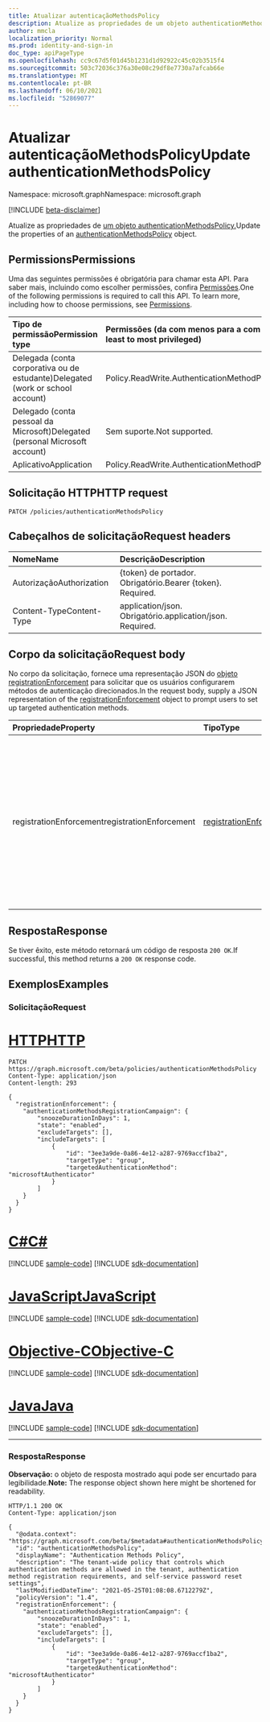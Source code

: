 ```yaml
---
title: Atualizar autenticaçãoMethodsPolicy
description: Atualize as propriedades de um objeto authenticationMethodsPolicy.
author: mmcla
localization_priority: Normal
ms.prod: identity-and-sign-in
doc_type: apiPageType
ms.openlocfilehash: cc9c67d5f01d45b1231d1d92922c45c02b3515f4
ms.sourcegitcommit: 503c72036c376a30e08c29df8e7730a7afcab66e
ms.translationtype: MT
ms.contentlocale: pt-BR
ms.lasthandoff: 06/10/2021
ms.locfileid: "52869077"
---
```

# <a name="update-authenticationmethodspolicy"></a><span data-ttu-id="ed0f0-103">Atualizar autenticaçãoMethodsPolicy</span><span class="sxs-lookup"><span data-stu-id="ed0f0-103">Update authenticationMethodsPolicy</span></span>
<span data-ttu-id="ed0f0-104">Namespace: microsoft.graph</span><span class="sxs-lookup"><span data-stu-id="ed0f0-104">Namespace: microsoft.graph</span></span>

[!INCLUDE [beta-disclaimer](../../includes/beta-disclaimer.md)]

<span data-ttu-id="ed0f0-105">Atualize as propriedades de [um objeto authenticationMethodsPolicy.](../resources/authenticationmethodspolicy.md)</span><span class="sxs-lookup"><span data-stu-id="ed0f0-105">Update the properties of an [authenticationMethodsPolicy](../resources/authenticationmethodspolicy.md) object.</span></span>

## <a name="permissions"></a><span data-ttu-id="ed0f0-106">Permissions</span><span class="sxs-lookup"><span data-stu-id="ed0f0-106">Permissions</span></span>
<span data-ttu-id="ed0f0-p101">Uma das seguintes permissões é obrigatória para chamar esta API. Para saber mais, incluindo como escolher permissões, confira [Permissões](/graph/permissions-reference).</span><span class="sxs-lookup"><span data-stu-id="ed0f0-p101">One of the following permissions is required to call this API. To learn more, including how to choose permissions, see [Permissions](/graph/permissions-reference).</span></span>

|<span data-ttu-id="ed0f0-109">Tipo de permissão</span><span class="sxs-lookup"><span data-stu-id="ed0f0-109">Permission type</span></span>|<span data-ttu-id="ed0f0-110">Permissões (da com menos para a com mais privilégios)</span><span class="sxs-lookup"><span data-stu-id="ed0f0-110">Permissions (from least to most privileged)</span></span>|
|:---|:---|
|<span data-ttu-id="ed0f0-111">Delegada (conta corporativa ou de estudante)</span><span class="sxs-lookup"><span data-stu-id="ed0f0-111">Delegated (work or school account)</span></span>|<span data-ttu-id="ed0f0-112">Policy.ReadWrite.AuthenticationMethod</span><span class="sxs-lookup"><span data-stu-id="ed0f0-112">Policy.ReadWrite.AuthenticationMethod</span></span>|
|<span data-ttu-id="ed0f0-113">Delegado (conta pessoal da Microsoft)</span><span class="sxs-lookup"><span data-stu-id="ed0f0-113">Delegated (personal Microsoft account)</span></span>|<span data-ttu-id="ed0f0-114">Sem suporte.</span><span class="sxs-lookup"><span data-stu-id="ed0f0-114">Not supported.</span></span>|
|<span data-ttu-id="ed0f0-115">Aplicativo</span><span class="sxs-lookup"><span data-stu-id="ed0f0-115">Application</span></span>|<span data-ttu-id="ed0f0-116">Policy.ReadWrite.AuthenticationMethod</span><span class="sxs-lookup"><span data-stu-id="ed0f0-116">Policy.ReadWrite.AuthenticationMethod</span></span>|

## <a name="http-request"></a><span data-ttu-id="ed0f0-117">Solicitação HTTP</span><span class="sxs-lookup"><span data-stu-id="ed0f0-117">HTTP request</span></span>

<!-- {
  "blockType": "ignored"
}
-->
``` http
PATCH /policies/authenticationMethodsPolicy
```

## <a name="request-headers"></a><span data-ttu-id="ed0f0-118">Cabeçalhos de solicitação</span><span class="sxs-lookup"><span data-stu-id="ed0f0-118">Request headers</span></span>
|<span data-ttu-id="ed0f0-119">Nome</span><span class="sxs-lookup"><span data-stu-id="ed0f0-119">Name</span></span>|<span data-ttu-id="ed0f0-120">Descrição</span><span class="sxs-lookup"><span data-stu-id="ed0f0-120">Description</span></span>|
|:---|:---|
|<span data-ttu-id="ed0f0-121">Autorização</span><span class="sxs-lookup"><span data-stu-id="ed0f0-121">Authorization</span></span>|<span data-ttu-id="ed0f0-p102">{token} de portador. Obrigatório.</span><span class="sxs-lookup"><span data-stu-id="ed0f0-p102">Bearer {token}. Required.</span></span>|
|<span data-ttu-id="ed0f0-124">Content-Type</span><span class="sxs-lookup"><span data-stu-id="ed0f0-124">Content-Type</span></span>|<span data-ttu-id="ed0f0-p103">application/json. Obrigatório.</span><span class="sxs-lookup"><span data-stu-id="ed0f0-p103">application/json. Required.</span></span>|

## <a name="request-body"></a><span data-ttu-id="ed0f0-127">Corpo da solicitação</span><span class="sxs-lookup"><span data-stu-id="ed0f0-127">Request body</span></span>
<span data-ttu-id="ed0f0-128">No corpo da solicitação, fornece uma representação JSON do [objeto registrationEnforcement](../resources/registrationenforcement.md) para solicitar que os usuários configurarem métodos de autenticação direcionados.</span><span class="sxs-lookup"><span data-stu-id="ed0f0-128">In the request body, supply a JSON representation of the [registrationEnforcement](../resources/registrationenforcement.md) object to prompt users to set up targeted authentication methods.</span></span> 

|<span data-ttu-id="ed0f0-129">Propriedade</span><span class="sxs-lookup"><span data-stu-id="ed0f0-129">Property</span></span>|<span data-ttu-id="ed0f0-130">Tipo</span><span class="sxs-lookup"><span data-stu-id="ed0f0-130">Type</span></span>|<span data-ttu-id="ed0f0-131">Descrição</span><span class="sxs-lookup"><span data-stu-id="ed0f0-131">Description</span></span>|
|:---|:---|:---|
|<span data-ttu-id="ed0f0-132">registrationEnforcement</span><span class="sxs-lookup"><span data-stu-id="ed0f0-132">registrationEnforcement</span></span>|[<span data-ttu-id="ed0f0-133">registrationEnforcement</span><span class="sxs-lookup"><span data-stu-id="ed0f0-133">registrationEnforcement</span></span>](../resources/registrationenforcement.md)|<span data-ttu-id="ed0f0-134">Impor o registro no momento da inscrição.</span><span class="sxs-lookup"><span data-stu-id="ed0f0-134">Enforce registration at sign-in time.</span></span> <span data-ttu-id="ed0f0-135">Essa propriedade pode ser usada para solicitar que os usuários configurarem métodos de autenticação direcionados.</span><span class="sxs-lookup"><span data-stu-id="ed0f0-135">This property can be used to prompt users to set up targeted authentication methods.</span></span>|

## <a name="response"></a><span data-ttu-id="ed0f0-136">Resposta</span><span class="sxs-lookup"><span data-stu-id="ed0f0-136">Response</span></span>
<span data-ttu-id="ed0f0-137">Se tiver êxito, este método retornará um código de resposta `200 OK`.</span><span class="sxs-lookup"><span data-stu-id="ed0f0-137">If successful, this method returns a `200 OK` response code.</span></span>

## <a name="examples"></a><span data-ttu-id="ed0f0-138">Exemplos</span><span class="sxs-lookup"><span data-stu-id="ed0f0-138">Examples</span></span>

### <a name="request"></a><span data-ttu-id="ed0f0-139">Solicitação</span><span class="sxs-lookup"><span data-stu-id="ed0f0-139">Request</span></span>

# <a name="http"></a>[<span data-ttu-id="ed0f0-140">HTTP</span><span class="sxs-lookup"><span data-stu-id="ed0f0-140">HTTP</span></span>](#tab/http)
<!-- {
  "blockType": "request",
  "name": "update_authenticationmethodspolicy"
}
-->
``` http
PATCH https://graph.microsoft.com/beta/policies/authenticationMethodsPolicy
Content-Type: application/json
Content-length: 293

{
  "registrationEnforcement": {
    "authenticationMethodsRegistrationCampaign": {
        "snoozeDurationInDays": 1,
        "state": "enabled",
        "excludeTargets": [],
        "includeTargets": [
            {
                "id": "3ee3a9de-0a86-4e12-a287-9769accf1ba2",
                "targetType": "group",
                "targetedAuthenticationMethod": "microsoftAuthenticator"
            }
        ]
    }
  }
}
```
# <a name="c"></a>[<span data-ttu-id="ed0f0-141">C#</span><span class="sxs-lookup"><span data-stu-id="ed0f0-141">C#</span></span>](#tab/csharp)
[!INCLUDE [sample-code](../includes/snippets/csharp/update-authenticationmethodspolicy-csharp-snippets.md)]
[!INCLUDE [sdk-documentation](../includes/snippets/snippets-sdk-documentation-link.md)]

# <a name="javascript"></a>[<span data-ttu-id="ed0f0-142">JavaScript</span><span class="sxs-lookup"><span data-stu-id="ed0f0-142">JavaScript</span></span>](#tab/javascript)
[!INCLUDE [sample-code](../includes/snippets/javascript/update-authenticationmethodspolicy-javascript-snippets.md)]
[!INCLUDE [sdk-documentation](../includes/snippets/snippets-sdk-documentation-link.md)]

# <a name="objective-c"></a>[<span data-ttu-id="ed0f0-143">Objective-C</span><span class="sxs-lookup"><span data-stu-id="ed0f0-143">Objective-C</span></span>](#tab/objc)
[!INCLUDE [sample-code](../includes/snippets/objc/update-authenticationmethodspolicy-objc-snippets.md)]
[!INCLUDE [sdk-documentation](../includes/snippets/snippets-sdk-documentation-link.md)]

# <a name="java"></a>[<span data-ttu-id="ed0f0-144">Java</span><span class="sxs-lookup"><span data-stu-id="ed0f0-144">Java</span></span>](#tab/java)
[!INCLUDE [sample-code](../includes/snippets/java/update-authenticationmethodspolicy-java-snippets.md)]
[!INCLUDE [sdk-documentation](../includes/snippets/snippets-sdk-documentation-link.md)]

---



### <a name="response"></a><span data-ttu-id="ed0f0-145">Resposta</span><span class="sxs-lookup"><span data-stu-id="ed0f0-145">Response</span></span>
<span data-ttu-id="ed0f0-146">**Observação:** o objeto de resposta mostrado aqui pode ser encurtado para legibilidade.</span><span class="sxs-lookup"><span data-stu-id="ed0f0-146">**Note:** The response object shown here might be shortened for readability.</span></span>
<!-- {
  "blockType": "response",
  "truncated": true,
  "@odata.type": "microsoft.graph.authenticationMethodsPolicy"
}
-->
``` http
HTTP/1.1 200 OK
Content-Type: application/json

{
  "@odata.context": "https://graph.microsoft.com/beta/$metadata#authenticationMethodsPolicy",
  "id": "authenticationMethodsPolicy",
  "displayName": "Authentication Methods Policy",
  "description": "The tenant-wide policy that controls which authentication methods are allowed in the tenant, authentication method registration requirements, and self-service password reset settings",
  "lastModifiedDateTime": "2021-05-25T01:08:08.6712279Z",
  "policyVersion": "1.4",
  "registrationEnforcement": {
    "authenticationMethodsRegistrationCampaign": {
        "snoozeDurationInDays": 1,
        "state": "enabled",
        "excludeTargets": [],
        "includeTargets": [
            {
                "id": "3ee3a9de-0a86-4e12-a287-9769accf1ba2",
                "targetType": "group",
                "targetedAuthenticationMethod": "microsoftAuthenticator"
            }
        ]
    }
  }
}
```
